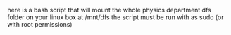 here is a bash script that will mount the whole physics department dfs folder on your linux box at /mnt/dfs
the script must be run with as sudo (or with root permissions)
